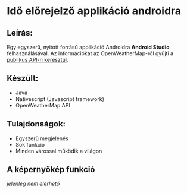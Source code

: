 # Idő előrejelző applikáció androidra
## Leírás:
Egy egyszerű, nyitott forrású applikáció Androidra **Android Studio** felhasználásával. Az információkat az OpenWeatherMap-ról gyűjti a [publikus API-n keresztül]().

## Készült: 
- Java
- Nativescript (Javascript framework)
- OpenWeatherMap API

## Tulajdonságok:
- Egyszerű megjelenés
- Sok funkció
- Minden várossal működik a világon

## A képernyőkép funkció 
*jelenleg nem elérhető*
